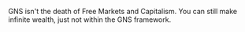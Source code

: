 GNS isn't the death of Free Markets and Capitalism. You can still make infinite wealth, just not within the GNS framework.